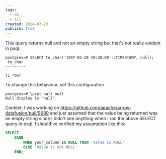 ```yaml
---
tags:
  - db
  - til
created: 2024-03-23
publish: true
---
```


This query returns null and not an empty string but that's not really evident in psql.
```
postgres=# SELECT to_char('1997-02-28 10:30:00'::TIMESTAMP, null);
 to_char
---------

(1 row)
```

To change this behaviour, set this configuration
```
postgres=# \pset null null
Null display is "null".
```


Context:
I was working on https://github.com/apache/arrow-datafusion/pull/9689 and just assumed that the value being returned was an empty string since I didn't see anything when I ran the above SELECT query in psql.  I should've verified my assumption like this:

```sql
SELECT
	CASE
		WHEN your_column IS NULL THEN 'Value is NULL'
		ELSE 'Value is not NULL'
	END;
```